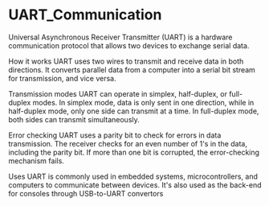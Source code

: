# UART_Communication
Universal Asynchronous Receiver Transmitter (UART) is a hardware communication protocol that allows two devices to exchange serial data.


How it works
UART uses two wires to transmit and receive data in both directions. It converts parallel data from a computer into a serial bit stream for transmission, and vice versa. 
 
Transmission modes
UART can operate in simplex, half-duplex, or full-duplex modes. In simplex mode, data is only sent in one direction, while in half-duplex mode, only one side can transmit at a time. In full-duplex mode, both sides can transmit simultaneously. 
 
Error checking
UART uses a parity bit to check for errors in data transmission. The receiver checks for an even number of 1's in the data, including the parity bit. If more than one bit is corrupted, the error-checking mechanism fails. 
 
Uses
UART is commonly used in embedded systems, microcontrollers, and computers to communicate between devices. It's also used as the back-end for consoles through USB-to-UART convertors
